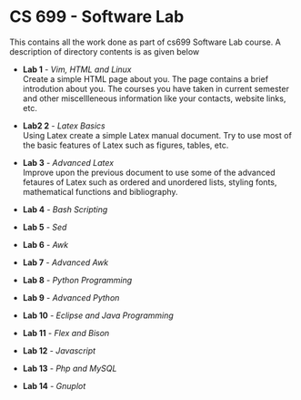 # CS 699 - Software Lab
This contains all the work done as part of cs699 Software Lab course. A description of directory contents is as given below   

* **Lab 1** - _Vim, HTML and Linux_  
Create a simple HTML page about you. The page contains a brief introdution about you. The courses you have taken in current semester and other miscellleneous information like your contacts, website links, etc.  

* **Lab2 2** - _Latex Basics_  
Using Latex create a simple Latex manual document. Try to use most of the basic features of Latex such as figures, tables, etc.

* **Lab 3** - _Advanced Latex_  
Improve upon the previous document to use some of the advanced fetaures of Latex such as ordered and unordered lists, styling  fonts, mathematical functions and bibliography.

* **Lab 4** - _Bash Scripting_  

* **Lab 5** - _Sed_  

* **Lab 6** - _Awk_  

* **Lab 7** - _Advanced Awk_  

* **Lab 8** - _Python Programming_  

* **Lab 9** - _Advanced Python_  

* **Lab 10** - _Eclipse and Java Programming_  

* **Lab 11** - _Flex and Bison_  

* **Lab 12** - _Javascript_ 

* **Lab 13** - _Php and MySQL_  

* **Lab 14** - _Gnuplot_  
